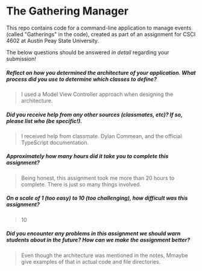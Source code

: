 # The Gathering Manager

This repo contains code for a command-line application to manage events (called "Gatherings" in the code), created as part of an assignment for CSCI 4602 at Austin Peay State University.

The below questions should be answered _in detail_ regarding your submission!

##### Reflect on how you determined the architecture of your application. What process did you use to determine which classes to define? #####
> I used a Model View Controller approach when designing the architecture. 

##### Did you receive help from any other sources (classmates, etc)? If so, please list who (be specific!). #####
> I received help from classmate. Dylan Commean, and the official TypeScript documentation.


##### Approximately how many hours did it take you to complete this assignment? #####
> Being honest, this assignment took me more than 20 hours to complete. There is just so many things involved.


##### On a scale of 1 (too easy) to 10 (too challenging), how difficult was this assignment? #####
> 10


##### Did you encounter any problems in this assignment we should warn students about in the future? How can we make the assignment better? #####
> Even though the architecture was mentioned in the notes, Mmaybe give examples of that in actual code and file directories.

